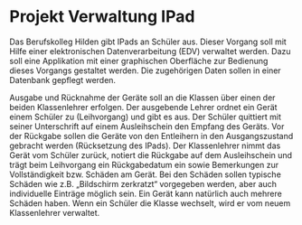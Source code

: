 # Projekt Verwaltung IPad

Das Berufskolleg Hilden gibt IPads an Schüler aus. Dieser Vorgang soll mit Hilfe einer elektronischen Datenverarbeitung (EDV) verwaltet werden. Dazu soll eine Applikation mit einer graphischen Oberfläche zur Bedienung dieses Vorgangs gestaltet werden. Die zugehörigen Daten sollen in einer Datenbank gepflegt werden.

Ausgabe und Rücknahme der Geräte soll an die Klassen über einen der beiden Klassenlehrer erfolgen. Der ausgebende Lehrer ordnet ein Gerät einem Schüler zu (Leihvorgang) und gibt es aus. Der Schüler quittiert mit seiner Unterschrift auf einem Ausleihschein den Empfang des Geräts. Vor der Rückgabe sollen die Geräte von den Entleihern in den Ausgangszustand gebracht werden (Rücksetzung des IPads). Der Klassenlehrer nimmt das Gerät vom Schüler zurück, notiert die Rückgabe auf dem Ausleihschein und trägt beim Leihvorgang ein Rückgabedatum ein sowie Bemerkungen zur Vollständigkeit bzw. Schäden am Gerät. Bei den Schäden sollen typische Schäden wie z.B. „Bildschirm zerkratzt“ vorgegeben werden, aber auch individuelle Einträge möglich sein. Ein Gerät kann natürlich auch mehrere Schäden haben. Wenn ein Schüler die Klasse wechselt, wird er vom neuem Klassenlehrer verwaltet.
